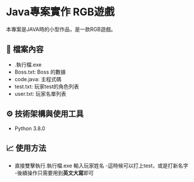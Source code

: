 # Java專案實作 RGB遊戲
本專案是JAVA時的小型作品，是一款RGB遊戲。

## 📂 檔案內容
- .執行檔.exe
- Boss.txt:	Boss 的數據
- code.java: 	主程式碼
- test.txt: 	玩家test的角色列表
- user.txt: 	玩家名單列表
 
## ⚙️ 技術架構與使用工具
- Python 3.8.0


## 📈 使用方法
- 直接雙擊執行.執行檔.exe
    輸入玩家姓名
-這時候可以打上test，或是打新名字
-後續操作只需要用到**英文大寫**即可